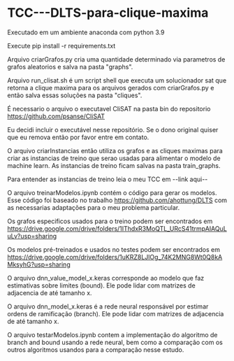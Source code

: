# TCC---DLTS-para-clique-maxima
Executado em um ambiente anaconda com python 3.9

Execute pip install -r requirements.txt

Arquivo criarGrafos.py cria uma quantidade determinado via parametros de grafos aleatorios e salva na pasta "graphs".

Arquivo run_clisat.sh é um script shell que executa um solucionador sat que retorna a clique maxima para os arquivos gerados com criarGrafos.py e então salva essas soluções na pasta "cliques".

É necessario o arquivo o executavel CliSAT na pasta bin do repositorio https://github.com/psanse/CliSAT

Eu decidi incluir o executável nesse repositório. Se o dono original quiser que eu remova então por favor entre em contato.

O arquivo criarInstancias então utiliza os grafos e as cliques maximas para criar as instancias de treino que serao usadas para alimentar o modelo de machine learn. As instancias de treino ficam salvas na pasta train_graphs.

Para entender as instancias de treino leia o meu TCC em --link aqui--

O arquivo treinarModelos.ipynb contém o código para gerar os modelos. Esse código foi baseado no trabalho https://github.com/ahottung/DLTS com as necessarias adaptações para o meu problema particular.

Os grafos especificos usados para o treino podem ser encontrados em https://drive.google.com/drive/folders/1IThdxR3MoQTL_URcS41trmpAIAQuLuLv?usp=sharing

Os modelos pré-treinados e usados no testes podem ser encontrados em https://drive.google.com/drive/folders/1uKRZ8LJlOg_74K2MNG8Wt0Q8kAMksyhG?usp=sharing

O arquivo dnn_value_model_x.keras corresponde ao modelo que faz estimativas sobre limites (bound). Ele pode lidar com matrizes de adjacencia de até tamanho x.

O arquivo dnn_model_x.keras é a rede neural responsável por estimar ordens de ramificação (branch). Ele pode lidar com matrizes de adjacencia de até tamanho x.

O arquivo testarModelos.ipynb contem a implementação do algoritmo de branch and bound usando a rede neural, bem como a comparação com os outros algoritmos usandos para a comparação nesse estudo.
